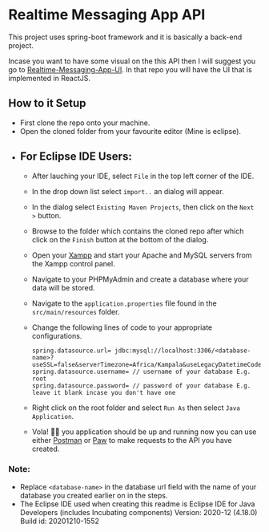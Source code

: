 # Realtime Messaging App API

This project uses spring-boot framework and it is basically a back-end project. 

Incase you want to have some visual on the this API then I will suggest you go to [Realtime-Messaging-App-UI](https://github.com/kashua14/MESSENGER). In that repo you will have the UI that is implemented in ReactJS.

## How to it Setup

- First clone the repo onto your machine.
- Open the cloned folder from your favourite editor (Mine is eclipse).
- ## For Eclipse IDE Users: 
    - After lauching your IDE, select `File` in the top left corner of the IDE.
    - In the drop down list select `import..` an dialog will appear.
    - In the dialog select `Existing Maven Projects`, then click on the `Next >` button.
    - Browse to the folder which contains the cloned repo after which click on the `Finish` button at the bottom of the dialog.
    - Open your [Xampp](https://www.apachefriends.org/index.html) and start your Apache and MySQL servers from the Xampp control panel.
    - Navigate to your PHPMyAdmin and create a database where your data will be stored.
    - Navigate to the `application.properties` file found in the `src/main/resources` folder. 
    - Change the following lines of code to your appropriate configurations.
        ```
        spring.datasource.url= jdbc:mysql://localhost:3306/<database-name>?useSSL=false&serverTimezone=Africa/Kampala&useLegacyDatetimeCode=false
        spring.datasource.username= // username of your database E.g. root 
        spring.datasource.password= // password of your database E.g. leave it blank incase you don't have one 
        ```

    - Right click on the root folder and select  `Run As`  then select `Java Application`.
    - Vola!  🎉🎉 you application should be up and running now you can use either [Postman](https://www.postman.com/) or [Paw](https://paw.cloud/) to make requests to the API you have created.

### Note: 
- Replace `<database-name>` in the database url field with the name of your database you created earlier on in the steps.
- The Eclipse IDE used when creating this readme is Eclipse IDE for Java Developers (includes Incubating components)
Version: 2020-12 (4.18.0)
Build id: 20201210-1552

